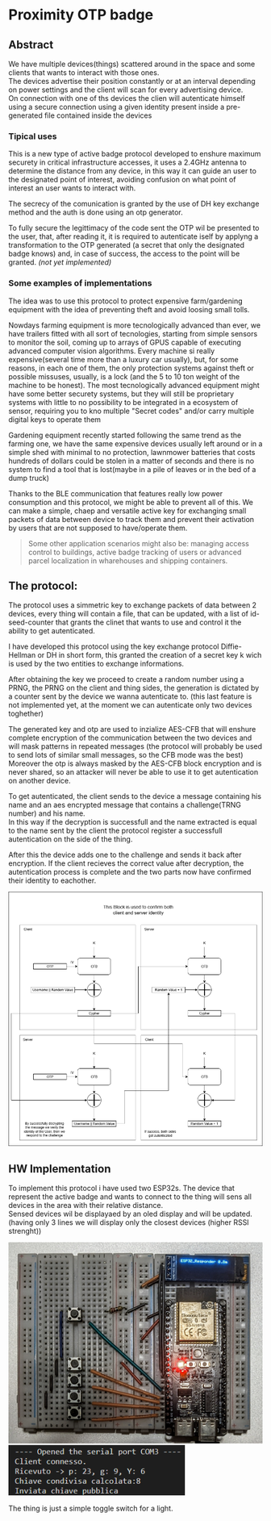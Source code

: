 # Proximity OTP badge
## Abstract
We have multiple devices(things) scattered around in the space and some clients that wants to interact with those ones.  
The devices advertise their position constantly or at an interval depending on power settings and the client will scan for every advertising device.  
On connection with one of ths devices the clien will autenticate himself using a secure connection using a given identity present inside a pre-generated file contained inside the devices

### Tipical uses
This is a new type of active badge protocol developed to enshure maximum securety in critical infrastructure accesses, it uses a 2.4GHz antenna to determine the distance from any device, in this way it can guide an user to the designated point of interest, avoiding confusion on what point of interest an user wants to interact with. 

The secrecy of the comunication is granted by the use of DH key exchange method and the auth is done using an otp generator.

To fully secure the legittimacy of the code sent the OTP wil be presented to the user, that, after reading it, it is required to autenticate iself by applyng a transformation to the OTP generated (a secret that only the designated badge knows) and, in case of success, the access to the point will be granted. *(not yet implemented)*

### Some examples of implementations
The idea was to use this protocol to protect expensive farm/gardening equipment with the idea of preventing theft and avoid loosing small tolls.   

Nowdays farming equipment is more tecnologically advanced than ever, we have trailers fitted with all sort of tecnologies, starting from simple sensors to monitor the soil, coming up to arrays of GPUS capable of executing advanced computer vision algorithms. Every machine si really expensive(several time more than a luxury car usually), but, for some reasons, in each one of them, the only protection systems against theft or possible missuses, usually, is a lock (and the 5 to 10 ton weight of the machine to be honest). The most tecnologically advanced equipment might have some better securety systems, but they will still be proprietary systems with little to no possibility to be integrated in a ecosystem of sensor, requiring you to kno multiple "Secret codes" and/or carry multiple digital keys to operate them

Gardening equipment recently started following the same trend as the farming one, we have the same expensive devices usually left around or in a simple shed with minimal to no protection, lawnmower batteries that costs hundreds of dollars could be stolen in a matter of seconds and there is no system to find a tool that is lost(maybe in a pile of leaves or in the bed of a dump truck)

Thanks to the BLE communication that features really low power consumption and this protocol, we might be able to prevent all of this.
We can make a simple, chaep and versatile active key for exchanging small packets of data between device to track them and prevent their activation by users that are not supposed to have/operate them.

> Some other application scenarios might also be: managing access control to buildings, active badge tracking of users or advanced parcel localization in wharehouses and shipping containers.


## The protocol:
The protocol uses a simmetric key to exchange packets of data between 2 devices, every thing will contain a file, that can be updated, with a list of id-seed-counter that grants the clinet that wants to use and control it the ability to get autenticated.

I have developed this protocol using the key exchange protocol Diffie-Hellman or DH in short form, this granted the creation of a secret key k wich is used by the two entities to exchange informations.

After obtaining the key we proceed to create a random number using a PRNG, the PRNG on the client and thing sides, the generation is dictated by a counter sent by the device we wanna autenticate to. (this last feature is not implemented yet, at the moment we can autenticate only two devices toghether)

The generated key and otp are used to inzialize AES-CFB that will enshure complete encryption of the communication between the two devices and will mask patterns in repeated messages (the protocol will probably be used to send lots of similar small messages, so the CFB mode was the best)
Moreover the otp is always masked by the AES-CFB block encryption and is never shared, so an attacker will never be able to use it to get autentication on another device.

To get autenticated, the client sends to the device a message containing his name and an aes encrypted message that contains a challenge(TRNG number) and his name.   
In this way if the decryption is successfull and the name extracted is equal to the name sent by the client the protocol register a successfull autentication on the side of the thing.

After this the device adds one to the challenge and sends it back after encryption. If the client recieves the correct value after decryption, the autentication process is complete and the two parts now have confirmed their identity to eachother.

<img src="Diagramma.png" > 


## HW Implementation
To implement this protocol i have used two ESP32s.
The device that represent the active badge and wants to connect to the thing will sens all devices in the area with their relative distance.  
Sensed devices wil be displayaed by an oled display and will be updated. (having only 3 lines we will display only the closest devices (higher RSSI strenght))


<img src="ScannerFoto.jpg" > 

<img src="DH_completata.png" width="350">  

The thing is just a simple toggle switch for a light.